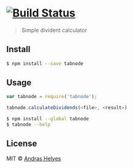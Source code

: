 #  [![Build Status](https://secure.travis-ci.org/helyesa@gmail.com/tabnode.png?branch=master)](http://travis-ci.org/helyesa@gmail.com/tabnode)

> Simple divident calculator


## Install

```sh
$ npm install --save tabnode
```


## Usage

```js
var tabnode = require('tabnode');

tabnode.calculateDividends(<file>, <result>)

```

```sh
$ npm install --global tabnode
$ tabnode --help
```


## License

MIT © [Andras Helyes]()
